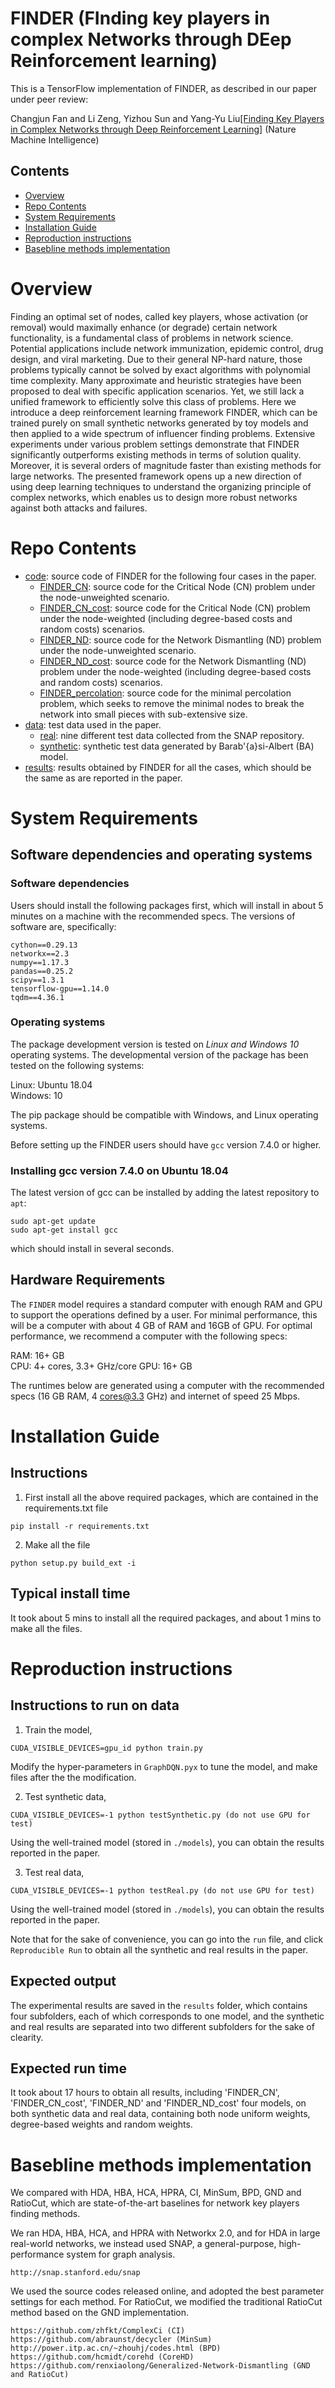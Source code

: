 # FINDER (FInding key players in complex Networks through DEep Reinforcement learning)

This is a TensorFlow implementation of FINDER, as described in our paper under peer review:

Changjun Fan and Li Zeng, Yizhou Sun and Yang-Yu Liu[[Finding Key Players in Complex  Networks through Deep Reinforcement Learning]](#) (Nature Machine Intelligence)


## Contents

- [Overview](#overview)
- [Repo Contents](#repo-contents)
- [System Requirements](#system-requirements)
- [Installation Guide](#installation-guide)
- [Reproduction instructions](#reproduction-instructions)
- [Basebline methods implementation](#basebline-methods-implementation)

# Overview

Finding an optimal set of nodes, called key players, whose activation (or removal) would maximally enhance (or degrade) certain network functionality, is a fundamental class of problems in network science. Potential applications include network immunization, epidemic control, drug design, and viral marketing. Due to their general NP-hard nature, those problems typically cannot be solved by exact algorithms with polynomial time complexity. Many approximate and heuristic strategies have been proposed to deal with specific application scenarios. Yet, we still lack a unified framework to efficiently solve this class of problems. Here we introduce a deep reinforcement learning framework FINDER, which can be trained purely on small synthetic networks generated by toy models and then applied to a wide spectrum of influencer finding problems. Extensive experiments under various problem settings demonstrate that FINDER significantly outperforms existing methods in terms of solution quality. Moreover, it is several orders of magnitude faster than existing methods for large networks. The presented framework opens up a new direction of using deep learning techniques to understand the organizing principle of complex networks, which enables us to design more robust networks against both attacks and failures. 

# Repo Contents

- [code](./code): source code of FINDER for the following four cases in the paper.
     - [FINDER_CN](./code/FINDER_CN): source code for the Critical Node (CN) problem under the node-unweighted scenario.
     - [FINDER_CN_cost](./code/FINDER_CN_cost): source code for the Critical Node (CN) problem under the node-weighted (including degree-based costs and random costs) scenarios.
     - [FINDER_ND](./code/FINDER_ND): source code for the Network Dismantling (ND) problem under the node-unweighted scenario.
     - [FINDER_ND_cost](./code/FINDER_ND_cost): source code for the Network Dismantling (ND) problem under the node-weighted (including degree-based costs and random costs) scenarios.
     - [FINDER_percolation](./code/FINDER_percolation): source code for the minimal percolation problem, which seeks to remove the minimal nodes to break the network into small pieces with sub-extensive size.
- [data](./data):  test data used in the paper.
     - [real](./data/real): nine different test data collected from the SNAP repository.
     - [synthetic](./data/synthetic): synthetic test data generated by Barab\'{a}si-Albert (BA) model.
- [results](./results): results obtained by FINDER for all the cases, which should be the same as are reported in the paper.


# System Requirements

## Software dependencies and operating systems

### Software dependencies

Users should install the following packages first, which will install in about 5 minutes on a machine with the recommended specs. The versions of software are, specifically:
```
cython==0.29.13 
networkx==2.3 
numpy==1.17.3 
pandas==0.25.2 
scipy==1.3.1 
tensorflow-gpu==1.14.0 
tqdm==4.36.1
```

### Operating systems
The package development version is tested on *Linux and Windows 10* operating systems. The developmental version of the package has been tested on the following systems:

Linux: Ubuntu 18.04  
Windows: 10

The pip package should be compatible with Windows, and Linux operating systems.

Before setting up the FINDER users should have `gcc` version 7.4.0 or higher.

### Installing gcc version 7.4.0 on Ubuntu 18.04
The latest version of gcc can be installed by adding the latest repository to `apt`:
```
sudo apt-get update
sudo apt-get install gcc
```
which should install in several seconds.

## Hardware Requirements
The `FINDER` model requires a standard computer with enough RAM and GPU to support the operations defined by a user. For minimal performance, this will be a computer with about 4 GB of RAM and 16GB of GPU. For optimal performance, we recommend a computer with the following specs:

RAM: 16+ GB  
CPU: 4+ cores, 3.3+ GHz/core
GPU: 16+ GB

The runtimes below are generated using a computer with the recommended specs (16 GB RAM, 4 cores@3.3 GHz) and internet of speed 25 Mbps.


# Installation Guide

## Instructions
1. First install all the above required packages, which are contained in the requirements.txt file
```
pip install -r requirements.txt
```
2. Make all the file
```
python setup.py build_ext -i
```

## Typical install time
It took about 5 mins to install all the required packages, and about 1 mins to make all the files.

# Reproduction instructions

## Instructions to run on data
1. Train the model, 
```
CUDA_VISIBLE_DEVICES=gpu_id python train.py
```
Modify the hyper-parameters in `GraphDQN.pyx` to tune the model, and make files after the the modification.

2. Test synthetic data,
```
CUDA_VISIBLE_DEVICES=-1 python testSynthetic.py (do not use GPU for test)
```
Using the well-trained model (stored in `./models`), you can obtain the results reported in the paper.

3. Test real data,
```
CUDA_VISIBLE_DEVICES=-1 python testReal.py (do not use GPU for test)
```
Using the well-trained model (stored in `./models`), you can obtain the results reported in the paper.

Note that for the sake of convenience, you can go into the `run` file, and click `Reproducible Run` to obtain all the synthetic and real results in the paper.

## Expected output
The experimental results are saved in the `results` folder, which contains four subfolders, each of which corresponds to one model, and the synthetic and real results are separated into two different subfolders for the sake of clearity.

## Expected run time
It took about 17 hours to obtain all results, including 'FINDER_CN', 'FINDER_CN_cost', 'FINDER_ND' and 'FINDER_ND_cost' four models, on both synthetic data and real data, containing both node uniform weights, degree-based weights and random weights.


# Basebline methods implementation
We compared with HDA, HBA, HCA, HPRA, CI, MinSum, BPD, GND and RatioCut, which are state-of-the-art baselines for network key players finding methods.

We ran HDA, HBA, HCA, and HPRA with Networkx 2.0, and for HDA in large real-world networks, we instead used SNAP, a general-purpose, high-performance system for graph analysis. 
```
http://snap.stanford.edu/snap 
```

We used the source codes released online, and adopted the best parameter settings for each method. For RatioCut, we modified the traditional RatioCut method based on the GND implementation.
```
https://github.com/zhfkt/ComplexCi (CI) 
https://github.com/abraunst/decycler (MinSum) 
http://power.itp.ac.cn/~zhouhj/codes.html (BPD) 
https://github.com/hcmidt/corehd (CoreHD) 
https://github.com/renxiaolong/Generalized-Network-Dismantling (GND and RatioCut)
```

